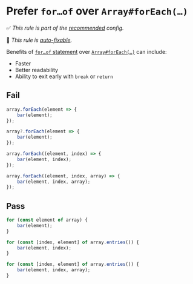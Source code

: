 # Prefer `for…of` over `Array#forEach(…)`

<!-- Do not manually modify RULE_NOTICE part. Run: `npm run generate-rule-notices` -->
<!-- RULE_NOTICE -->
✅ *This rule is part of the [recommended](https://github.com/sindresorhus/eslint-plugin-unicorn#recommended-config) config.*

🔧 *This rule is [auto-fixable](https://eslint.org/docs/user-guide/command-line-interface#fixing-problems).*
<!-- /RULE_NOTICE -->

Benefits of [`for…of` statement](https://developer.mozilla.org/en-US/docs/Web/JavaScript/Reference/Statements/for...of) over [`Array#forEach(…)`](https://developer.mozilla.org/en-US/docs/Web/JavaScript/Reference/Global_Objects/Array/forEach) can include:

- Faster
- Better readability
- Ability to exit early with `break` or `return`

## Fail

```js
array.forEach(element => {
	bar(element);
});
```

```js
array?.forEach(element => {
	bar(element);
});
```

```js
array.forEach((element, index) => {
	bar(element, index);
});
```

```js
array.forEach((element, index, array) => {
	bar(element, index, array);
});
```

## Pass

```js
for (const element of array) {
	bar(element);
}
```

```js
for (const [index, element] of array.entries()) {
	bar(element, index);
}
```

```js
for (const [index, element] of array.entries()) {
	bar(element, index, array);
}
```
